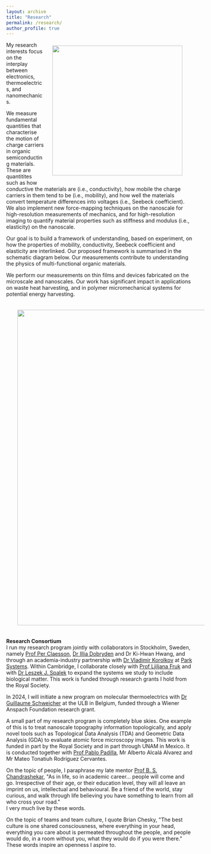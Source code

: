 ```yaml
---
layout: archive
title: "Research"
permalink: /research/
author_profile: true
---
```


<img align = "right" src="https://deepak-venkateshvaran.github.io/portfolio/images/CEB-AFM-lab-2023.png" width="350" style="padding-right: 30px; padding-left: 20px; padding-bottom: 20px; padding-top: 10px;">

My research interests focus on the interplay between electronics, thermoelectrics, and nanomechanics.  

We measure fundamental quantities that characterise the motion of charge carriers in organic semiconducting materials. These are quantitites such as how conductive the materials are (i.e., conductivity), how mobile the charge carriers in them tend to be (i.e., mobility), and how well the materials convert temperature differences into voltages (i.e., Seebeck coefficient). We also implement new force-mapping techniques on the nanoscale for high-resolution measurements of mechanics, and for high-resolution imaging to quantify material properties such as stiffness and modulus (i.e., elasticity) on the nanoscale.  

Our goal is to build a framework of understanding, based on experiment, on how the properties of mobility, conductivity, Seebeck coefficient and elasticity are interlinked. Our proposed framework is summarised in the schematic diagram below. Our measurements contribute to understanding the physics of multi-functional organic materials.  

We perform our measurements on thin films and devices fabricated on the microscale and nanoscales. Our work has significant impact in applications on waste heat harvesting, and in polymer micromechanical systems for potential energy harvesting.

<img align = "middle" src="https://deepak-venkateshvaran.github.io/portfolio/images/ETN-connection.png" width="850" style="padding-right: 30px; padding-left: 30px; padding-bottom: 20px; padding-top: 20px;">

**Research Consortium**  
I run my research program jointly with collaborators in Stockholm, Sweden, namely [Prof Per Claesson](https://www.kth.se/profile/percl), [Dr Illia Dobryden](https://www.ri.se/en/person/illia-dobryden) and Dr Ki-Hwan Hwang, and through an academia-industry partnership with [Dr Vladimir Korolkov](https://uk.linkedin.com/in/vladimir-korolkov-26125452) at [Park Systems](https://www.parksystems.com/). Within Cambridge, I collaborate closely with [Prof Ljiljana Fruk](https://www.fruk-lab.com/) and with [Dr Leszek J. Spalek](https://uk.linkedin.com/in/leszekspalek) to expand the systems we study to include biological matter. This work is funded through research grants I hold from the Royal Society.

In 2024, I will initiate a new program on molecular thermoelectrics with [Dr Guillaume Schweicher](https://chimpoly.ulb.be/guillaume-schweicher/) at the ULB in Belgium, funded through a Wiener Anspach Foundation research grant.

A small part of my research program is completely blue skies. One example of this is to treat nanoscale topography information topologically, and apply novel tools such as Topological Data Analysis (TDA) and Geometric Data Analysis (GDA) to evaluate atomic force microscopy images. This work is funded in part by the Royal Society and in part through UNAM in Mexico. It is conducted together with [Prof Pablo Padilla](https://mym.iimas.unam.mx/pablo/index.html), Mr Alberto Alcalá Alvarez and Mr Mateo Tonatiuh Rodríguez Cervantes.

On the topic of people, I paraphrase my late mentor [Prof B. S. Chandrashekar](https://artsci.case.edu/artsci-update-archive/b-s-chandrasekhar-former-dean-of-the-college-passes-away-at-93/), "As in life, so in academic career... people will come and go. Irrespective of their age, or their education level, they will all leave an imprint on us, intellectual and behavioural. Be a friend of the world, stay curious, and walk through life believing you have something to learn from all who cross your road."  
I very much live by these words.

On the topic of teams and team culture, I quote Brian Chesky, "The best culture is one shared consciousness, where everything in your head, everything you care about is permeated throughout the people, and people would do, in a room without you, what they would do if you were there."  
These words inspire an openness I aspire to.

